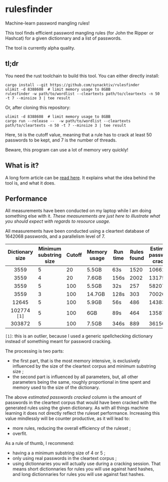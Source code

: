 # rulesfinder

Machine-learn password mangling rules!

This tool finds efficient password mangling rules (for John the Ripper or Hashcat) for a given dictionnary and a list of passwords.

The tool is currently alpha quality.

## tl;dr

You need the rust toolchain to build this tool. You can either directly install:

```
cargo install --git https://github.com/synacktiv/rulesfinder
ulimit -d 8388608  # limit memory usage to 8GBB
rulesfinder -w path/to/wordlist --cleartexts path/to/cleartexts -n 50 -t 7 --minsize 3 | tee result
```

Or, after cloning this repository:
```
ulimit -d 8388608  # limit memory usage to 8GBB
cargo run --release --  -w path/to/wordlist --cleartexts path/to/cleartexts -n 50 -t 7 --minsize 3 | tee result
```

Here, `50` is the cutoff value, meaning that a rule has to crack at least 50 passwords to be kept, and 7 is the number of threads.

Beware, this program can use a lot of memory very quickly!

## What is it?

A long form article can be [read here](https://www.synacktiv.com/posts/tool/rulesfinder-automatically-create-good-password-cracking-rulesets.html). It explains what the idea behind the tool is, and what it does.

## Performance

All measurements have been conducted on my laptop while I am doing something else with it.
*These measurements are just here to illustrate what you should expect with regards to resource usage.*

All measurements have been conducted using a cleartext database of 1642068 passwords, and a parallelism level of 7.

| Dictionary size | Minimum substring size | Cutoff | Memory usage | Run time | Rules found | Estimated passwords cracked |
|:---------------:|------------------------|--------|--------------|----------|-------------|-----------------------------|
| 3559            | 5                      | 20     | 5.5GB        | 63s      | 1520        | 106610                      |
| 3559            | 4                      | 20     | 7.6GB        | 156s     | 2002        | 131752                      |
| 3559            | 5                      | 100    | 5.5GB        | 32s      | 257         | 58207                       |
| 3559            | 3                      | 100    | 14.7GB       | 128s     | 303         | 70026                       |
| 12645           | 5                      | 100    | 5.9GB        | 56s      | 486         | 143838                      |
| 102774 `[1]` | 5                      | 100    | 6GB          | 89s      | 464         | 135873                      |
| 303872          | 5                      | 100    | 7.5GB        | 346s     | 889         | 361561                      |

`[1]`: this is an outlier, because I used a generic spellchecking dictionary instead of something meant for password cracking.

The processing is two parts:

 * the first part, that is the most memory intensive, is exclusively influenced by the size of the cleartext corpus and minimum substring size ;
 * the second part is influenced by all parameters, but, all other parameters being the same, roughly proportional in time spent and memory used to the size of the dictionary.

The above *estimated passwords cracked* column is the amount of passwords in the cleartext corpus that would have been cracked with the generated rules using the given dictionary.
As with all things machine learning it does not directly reflect the ruleset performance.
Increasing this value mindlessly will be counter productive, as it will lead to:

 * more rules, reducing the overall efficiency of the ruleset ;
 * overfit.

As a rule of thumb, I recommend:

 * having a a minimum substring size of 4 or 5 ;
 * only using real passwords in the cleartext corpus ;
 * using dictionnaries you will actually use during a cracking session. That means short dictionnaries for rules you will use against hard hashes, and long dictionnaries for rules you will use against fast hashes.

